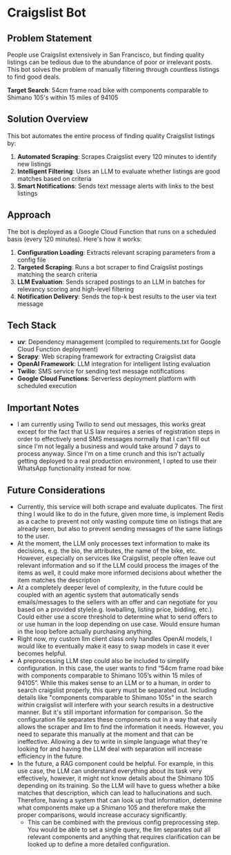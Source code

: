 # Craigslist Bot

## Problem Statement

People use Craigslist extensively in San Francisco, but finding quality listings can be tedious due to the abundance of poor or irrelevant posts. This bot solves the problem of manually filtering through countless listings to find good deals.

**Target Search**: 54cm frame road bike with components comparable to Shimano 105's within 15 miles of 94105

## Solution Overview

This bot automates the entire process of finding quality Craigslist listings by:

1. **Automated Scraping**: Scrapes Craigslist every 120 minutes to identify new listings
2. **Intelligent Filtering**: Uses an LLM to evaluate whether listings are good matches based on criteria
3. **Smart Notifications**: Sends text message alerts with links to the best listings

## Approach

The bot is deployed as a Google Cloud Function that runs on a scheduled basis (every 120 minutes). Here's how it works:

1. **Configuration Loading**: Extracts relevant scraping parameters from a config file
2. **Targeted Scraping**: Runs a bot scraper to find Craigslist postings matching the search criteria
3. **LLM Evaluation**: Sends scraped postings to an LLM in batches for relevancy scoring and high-level filtering
4. **Notification Delivery**: Sends the top-k best results to the user via text message

## Tech Stack

- **uv**: Dependency management (compiled to requirements.txt for Google Cloud Function deployment)
- **Scrapy**: Web scraping framework for extracting Craigslist data
- **OpenAI Framework**: LLM integration for intelligent listing evaluation
- **Twilio**: SMS service for sending text message notifications
- **Google Cloud Functions**: Serverless deployment platform with scheduled execution

## Important Notes
- I am currently using Twilio to send out messages, this works great except for the fact that U.S law requires a series of registration steps in order to effectively send SMS messages normally that I can't fill out since I'm not legally a business and would take around 7 days to process anyway. Since I'm on a time crunch and this isn't actually getting deployed to a real production environment, I opted to use their WhatsApp functionality instead for now.

## Future Considerations

- Currently, this service will both scrape and evaluate duplicates. The first thing I would like to do in the future, given more time, is implement Redis as a cache to prevent not only wasting compute time on listings that are already seen, but also to prevent sending messages of the same listings to the user. 
- At the moment, the LLM only processes text information to make its decisions, e.g. the bio, the attributes, the name of the bike, etc. However, especially on services like Craigslist, people often leave out relevant information and so if the LLM could process the images of the items as well, it could make more informed decisions about whether the item matches the description
- At a completely deeper level of complexity, in the future could be coupled with an agentic system that automatically sends emails/messages to the sellers with an offer and can negotiate for you based on a provided style(e.g. lowballing, listing price, bidding, etc.). Could either use a score threshold to determine what to send offers to or use human in the loop depending on use case. Would ensure human in the loop before actually purchasing anything.  
- Right now, my custom llm client class only handles OpenAI models, I would like to eventually make it easy to swap models in case it ever becomes helpful.
- A preprocessing LLM step could also be included to simplify configuration. In this case, the user wants to find “54cm frame road bike with components comparable to Shimano 105’s within 15 miles of 94105”. While this makes sense to an LLM or to a human, in order to search craigslist properly, this query must be separated out. Including details like "components comparable to Shimano 105s" in the search within craigslist will interfere with your search results in a destructive manner. But it's still important information for comparison. So the configuration file separates these components out in a way that easily allows the scraper and llm to find the information it needs. However, you need to separate this manually at the moment and that can be ineffective. Allowing a dev to write in simple language what they're looking for and having the LLM deal with separation will increase efficiency in the future.
- In the future, a RAG component could be helpful. For example, in this use case, the LLM can understand everything about its task very effectively, however, it might not know details about the Shimano 105 depending on its training. So the LLM will have to guess whether a bike matches that description, which can lead to hallucinations and such. Therefore, having a system that can look up that information, determine what components make up a Shimano 105 and therefore make the proper comparisons, would increase accuracy significantly. 
   - This can be combined with the previous config preprocessing step. You would be able to set a single query, the llm separates out all relevant components and anything that requires clarification can be looked up to define a more detailed configuration. 